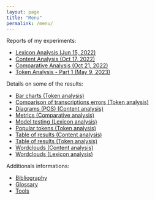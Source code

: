 ```yaml
---
layout: page
title: "Menu"
permalink: /menu/
---
```


Reports of my experiments:
- [Lexicon Analysis (Jun 15, 2022)](https://flochiff.github.io/phd/2022/06/15/Lexicon-analysis.html)
- [Content Analysis (Oct 17, 2022)](https://flochiff.github.io/phd/2022/10/17/Content-analysis.html)
- [Comparative Analysis (Oct 21, 2022)](https://flochiff.github.io/phd/2022/10/21/Comparative-analysis.html)
- [Token Analysis - Part 1 (May 9, 2023)](https://flochiff.github.io/phd/2023/05/09/Token-analysis-part-1.html)

Details on some of the results:
- [Bar charts (Token analysis)](https://flochiff.github.io/phd/experiences/token_analysis/bar_charts_token_analysis.html)
- [Comparison of transcriptions errors (Token analysis)](https://flochiff.github.io/phd/experiences/token_analysis/comparison_transcriptions_errors.html)
- [Diagrams (POS) (Content analysis)](https://flochiff.github.io/phd/experiences/content_analysis/diagrams_pos_content_analysis.html)
- [Metrics (Comparative analysis)](https://flochiff.github.io/phd/experiences/comparative_analysis/metrics_comparative_analysis.html)
- [Model testing (Lexicon analysis)](https://flochiff.github.io/phd/experiences/lexicon_analysis/model_testing_lexicon_analysis.html)
- [Popular tokens (Token analysis)](https://flochiff.github.io/phd/experiences/token_analysis/popular_tokens_token_analysis.html)
- [Table of results (Content analysis)](https://flochiff.github.io/phd/experiences/content_analysis/table_results_content_analysis.html)
- [Table of results (Token analysis)](https://flochiff.github.io/phd/experiences/token_analysis/table_results_token_analysis.html)
- [Wordclouds (Content analysis)](https://flochiff.github.io/phd/experiences/content_analysis/wordclouds_content_analysis.html)
- [Wordclouds (Lexicon analysis)](https://flochiff.github.io/phd/experiences/lexicon_analysis/wordclouds_lexicon_analysis.html)

Additionals informations:
- [Bibliography](https://flochiff.github.io/phd/annexes/bibliography.html)
- [Glossary](https://flochiff.github.io/phd/annexes/glossary.html)
- [Tools](https://flochiff.github.io/phd/annexes/tools.html)